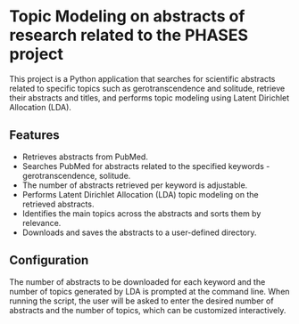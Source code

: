 # Topic Modeling on abstracts of research related to the PHASES project

This project is a Python application that searches for scientific abstracts related to specific topics such as gerotranscendence and solitude, retrieve their abstracts and titles, and performs topic modeling using Latent Dirichlet Allocation (LDA). 

## Features

- Retrieves abstracts from PubMed.
- Searches PubMed for abstracts related to the specified keywords - gerotranscendence, solitude.
- The number of abstracts retrieved per keyword is adjustable.
- Performs Latent Dirichlet Allocation (LDA) topic modeling on the retrieved abstracts.
- Identifies the main topics across the abstracts and sorts them by relevance.
- Downloads and saves the abstracts to a user-defined directory.
    
## Configuration

The number of abstracts to be downloaded for each keyword and the number of topics generated by LDA is prompted at the command line. When running the script, the user will be asked to enter the desired number of abstracts and the number of topics, which can be customized interactively.










 
